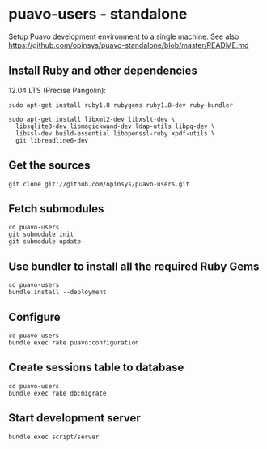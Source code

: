 # puavo-users - standalone

Setup Puavo development environment to a single machine. See also https://github.com/opinsys/puavo-standalone/blob/master/README.md

## Install Ruby and other dependencies

12.04 LTS (Precise Pangolin):

    sudo apt-get install ruby1.8 rubygems ruby1.8-dev ruby-bundler

    sudo apt-get install libxml2-dev libxslt-dev \
      libsqlite3-dev libmagickwand-dev ldap-utils libpq-dev \
      libssl-dev build-essential libopenssl-ruby xpdf-utils \
      git libreadline6-dev

## Get the sources

    git clone git://github.com/opinsys/puavo-users.git

## Fetch submodules

    cd puavo-users
    git submodule init
    git submodule update

## Use bundler to install all the required Ruby Gems

    cd puavo-users
    bundle install --deployment

## Configure

    cd puavo-users
    bundle exec rake puavo:configuration

## Create sessions table to database
    cd puavo-users
    bundle exec rake db:migrate

## Start development server
    bundle exec script/server

